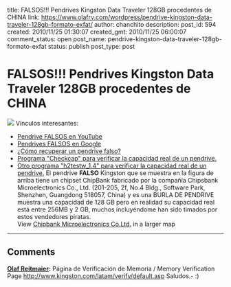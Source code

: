 title: FALSOS!!! Pendrives Kingston Data Traveler 128GB procedentes de CHINA
link: https://www.olafrv.com/wordpress/pendrive-kingston-data-traveler-128gb-formato-exfat/
author: chanchito
description: 
post_id: 594
created: 2010/11/25 01:30:07
created_gmt: 2010/11/25 06:00:07
comment_status: open
post_name: pendrive-kingston-data-traveler-128gb-formato-exfat
status: publish
post_type: post

# FALSOS!!! Pendrives Kingston Data Traveler 128GB procedentes de CHINA

![](http://blog.olafrv.com/wp-content/uploads/2010/11/black-264x300.jpg) Vínculos interesantes: 

  * [Pendrive FALSOS en YouTube](http://www.youtube.com/results?search_query=fake+pendrive+128+gb&aq=f)
  * [Pendrives FALSOS en Google](http://www.google.co.ve/search?hl=es&q=fake+pendrive+128gb&aq=f&aqi=&aql=&oq=&gs_rfai=)
  * [¿Cómo recuperar un pendrive falso?](http://new.taringa.net/posts/downloads/5607970/Recupera-Tu-Pendrive-Falso-Con-Gparted.html)
  * [Programa "Checkcap" para verificar la capacidad real de un pendrive.](http://blog.olafrv.com/wp-content/uploads/2010/11/checkcap.zip)
  * [Otro programa "h2testw_1.4" para verificar la capacidad real de un pendrive.](http://blog.olafrv.com/wp-content/uploads/2010/11/h2testw_1.4.zip)
El pendrive **FALSO** Kingston que se muestra en la figura de arriba tiene un chipset ChipBank fabricado por la compañía Chipsbank Microelectronics Co., Ltd. (201-205, 2f, No.4 Bldg., Software Park, Shenzhen, Guangdong 518057, China) y es una BURLA DE PENDRIVE muestra una capacidad de 128 GB pero en realidad su capacidad real está entre 256MB y 2 GB, muchos incluyéndome han sido timados por estos vendedores piratas.   
View [Chipbank Microelectronics Co.Ltd.](http://maps.google.com/maps/ms?ie=UTF8&hl=en&msa=0&msid=109065400486071197339.000495ece6688dfb4d090&ll=22.551879,114.061432&spn=0.027744,0.036478&z=14&iwloc=000495ece9ff4ae64920c&source=embed) in a larger map   


* * *

## Comments

**[Olaf Reitmaier](#2566 "2010-12-21 17:04:25"):** Página de Verificación de Memoria / Memory Verification Page http://www.kingston.com/latam/verify/default.asp Saludos.- :)

